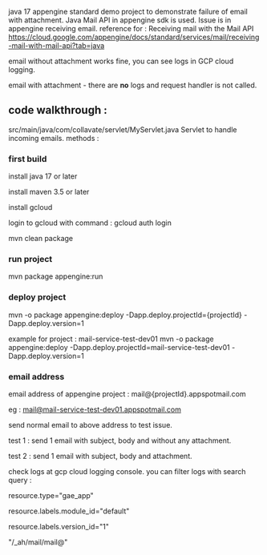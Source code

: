 java 17 appengine standard demo project to demonstrate failure of email with attachment. Java Mail API in appengine sdk is used.
Issue is in appengine receiving email. 
reference for : Receiving mail with the Mail API https://cloud.google.com/appengine/docs/standard/services/mail/receiving-mail-with-mail-api?tab=java

email without attachment works fine, you can see logs in GCP cloud logging.

email with attachment - there are **no** logs and request handler is not called.

## code walkthrough : 
src/main/java/com/collavate/servlet/MyServlet.java
Servlet to handle incoming emails. methods : 

### first build 
install java 17 or later

install maven 3.5 or later

install gcloud

login to gcloud with command : gcloud auth login

mvn clean package

### run project
mvn package appengine:run

### deploy project
mvn -o package appengine:deploy -Dapp.deploy.projectId={projectId} -Dapp.deploy.version=1

example for project : mail-service-test-dev01
  mvn -o package appengine:deploy -Dapp.deploy.projectId=mail-service-test-dev01 -Dapp.deploy.version=1
  
### email address
email address of appengine project :  mail@{projectId}.appspotmail.com 
  
eg : mail@mail-service-test-dev01.appspotmail.com

send normal email to above address to test issue.

test 1 : send 1 email with subject, body and without any attachment. 

test 2 : send 1 email with subject, body and attachment. 

check logs at gcp cloud logging console. you can filter logs with search query : 

resource.type="gae_app"

resource.labels.module_id="default"

resource.labels.version_id="1"

"/_ah/mail/mail@"